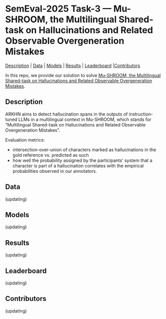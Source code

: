 # SemEval-2025 Task-3 — Mu-SHROOM, the Multilingual Shared-task on Hallucinations and Related Observable Overgeneration Mistakes


[Description](#description) | [Data](#data) | [Models](#models) | [Results](#results) |  [Leaderboard](#leaderboard) |[Contributors](#contributors)

In this repo, we provide our solution to solve [Mu-SHROOM, the Multilingual Shared-task on Hallucinations and Related Observable Overgeneration Mistakes](https://helsinki-nlp.github.io/shroom/).

## Description

ARKHN aims to detect hallucination spans in the outputs of instruction-tuned LLMs in a multilingual context in Mu-SHROOM, which stands for “Multilingual Shared-task on Hallucinations and Related Observable Overgeneration Mistakes”. 

Evaluation metrics:
- intersection-over-union of characters marked as hallucinations in the gold reference vs. predicted as such
- how well the probability assigned by the participants’ system that a character is part of a hallucination correlates with the empirical probabilities observed in our annotators.

## Data
(updating)

## Models
(updating)

## Results
(updating)

## Leaderboard
(updating)

## Contributors
(updating)
